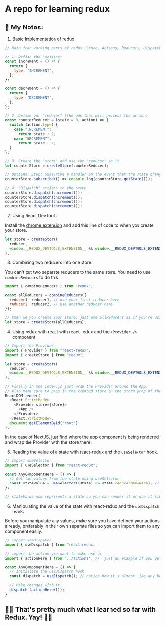 # A repo for learning redux

## 📝 My Notes:

1. Basic Implementation of redux

```jsx
// Main four working parts of redux: Store, Actions, Reducers, Dispatch

// 1. Define the "actions"
const increment = () => {
  return {
    type: "INCREMENT",
  };
};

const decrement = () => {
  return {
    type: "DECREMENT",
  };
};

// 2. Define our "reducer" (the one that will process the action)
const counterReducer = (state = 0, action) => {
  switch (action.type) {
    case "INCREMENT":
      return state + 1;
    case "DECREMENT":
      return state - 1;
  }
};

// 3. Create the "store" and use the "reducer" in it.
let counterStore = createStore(counterReducer);

// Optional Step: Subscribe a handler on the event that the state changes.
counterStore.subscribe(() => console.log(counterStore.getState()));

// 4. "Dispatch" actions to the store.
counterStore.dispatch(increment());
counterStore.dispatch(increment());
counterStore.dispatch(increment());
counterStore.dispatch(increment());
```

2. Using React DevTools

Install the [chrome extension](https://chrome.google.com/webstore/detail/redux-devtools/lmhkpmbekcpmknklioeibfkpmmfibljd?hl=en) and add this line of code to when you create your store.

```js
let store = createStore(
  reducer,
  window.__REDUX_DEVTOOLS_EXTENSION__ && window.__REDUX_DEVTOOLS_EXTENSION__()
);
```

3. Combining two reducers into one store.

You can't put two separate reducers to the same store. You need to use `combineReducers` to do this

```js
import { combineReducers } from "redux";

const allReducers = combineReducers({
  reducer1: reducer1, // use your first reducer here
  reducer2: reducer2, // use another reducer here
});

// then we you create your store, just use allReducers as if you're using one.
let store = createStore(allReducers);
```

4. Using redux with react with react-redux and the `<Provider />` component

```js
// Import the Provider
import { Provider } from "react-redux";
import { createStore } from "redux";

let store = createStore(
  reducer,
  window.__REDUX_DEVTOOLS_EXTENSION__ && window.__REDUX_DEVTOOLS_EXTENSION__()
);

// Finally in the index.js just wrap the Provider around the App.
// Also make sure to pass in the created store in the store prop of the Provider component
ReactDOM.render(
  <React.StrictMode>
    <Provider store={store}>
      <App />
    </Provider>
  </React.StrictMode>,
  document.getElementById("root")
);
```

In the case of NextJS, just find where the app component is being rendered and wrap the Provider with the store there.

5. Reading the value of a state with react-redux and the `useSelector` hook.

```js
// Import useSelector
import { useSelector } from "react-redux";

const AnyComponentHere = () => {
  // Get the values from the state using useSelector
  const stateValue = useSelector((state) => state.reducerNameHere); // replace reducerNameHere with the reducer you specified when combining the reducers.
};

// stateValue now represents a state so you can render it or use it like any state in React.
```

6. Manipulating the value of the state with react-redux and the `useDispatch` hook.

Before you manipulate any values, make sure you have defined your actions already, preferably in their own separate files so you can import them to any component easily.

```js
// import useDispatch
import { useDispatch } from "react-redux;

// import the action you want to make use of
import { actionHere } from "../actions"; //  just an example if you put it in an /actions folder.

const AnyComponentHere = () => {
  // Initialize the useDispatch hook
  const dispatch = useDispatch(); // notice how it's almost like any hook in react.

  // Make changes with it
  dispatch((actionHere()));
}
```

## 🤩🙌 That's pretty much what I learned so far with Redux. Yay! 🎉🎉
